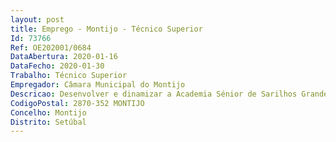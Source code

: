 ```yaml
--- 
layout: post
title: Emprego - Montijo - Técnico Superior
Id: 73766
Ref: OE202001/0684
DataAbertura: 2020-01-16
DataFecho: 2020-01-30
Trabalho: Técnico Superior
Empregador: Câmara Municipal do Montijo
Descricao: Desenvolver e dinamizar a Academia Sénior de Sarilhos Grandes, em resultado da candidatura Idade+, através de uma intervenção global (disponibilização e articulação de serviços de acompanhamento social, psicológico, físico, cognitivo, artístico e cultural), qualificando assim a oferta de atividades destinadas a pessoas com idade igual ou superior a 55 anos que trabalhem, estudem ou residam no Município mais especificamente na freguesia de Sarilhos Grandes, ao mesmo tempo que se potenciará o envelhecimento ativo e saudável. Neste contexto, o técnico deverá realizar atendimentos aos alunos com problemas emocionais, procurando igualmente criar, em conjunto com a pessoa, estratégias de intervenção psicológica para diminuir ou até mesmo extinguir o sofrimento da pessoa, promovendo assim o bem estar e o equilíbrio emocional  Promover ações na área da saúde física e mental  Avaliar os programas e efetuar os respetivos relatórios.
CodigoPostal: 2870-352 MONTIJO
Concelho: Montijo
Distrito: Setúbal
--- 
```


